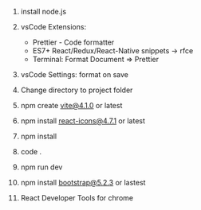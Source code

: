 1. install node.js
2. vsCode Extensions:
    - Prettier - Code formatter
    - ES7+ React/Redux/React-Native snippets -> rfce
    - Terminal: Format Document => Prettier

3. vsCode Settings: format on save
4. Change directory to project folder
5. npm create vite@4.1.0 or latest
6. npm install react-icons@4.7.1 or latest
7. npm install
8. code .
9. npm run dev
10. npm install bootstrap@5.2.3 or lastest
11. React Developer Tools for chrome 
